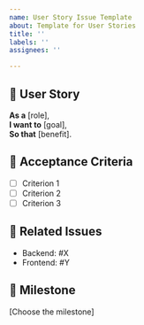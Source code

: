 ```yaml
---
name: User Story Issue Template
about: Template for User Stories
title: ''
labels: ''
assignees: ''

---
```


## 📝 User Story
**As a** [role],  
**I want to** [goal],  
**So that** [benefit].

## 🎯 Acceptance Criteria
- [ ] Criterion 1  
- [ ] Criterion 2  
- [ ] Criterion 3  

## 🔗 Related Issues  
- Backend: #X  
- Frontend: #Y  

## 🚀 Milestone  
[Choose the milestone]
